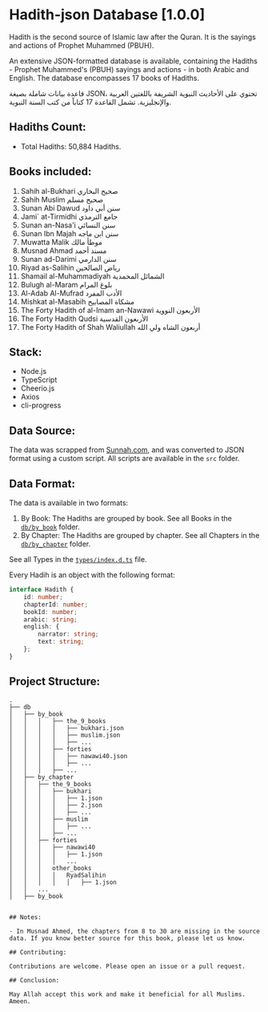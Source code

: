 # Hadith-json Database [1.0.0]

Hadith is the second source of Islamic law after the Quran. It is the sayings and actions of Prophet Muhammed (PBUH).

An extensive JSON-formatted database is available, containing the Hadiths - Prophet Muhammed's (PBUH) sayings and actions - in both Arabic and English. The database encompasses 17 books of Hadiths.

قاعدة بيانات شاملة بصيغة JSON، تحتوي على الأحاديث النبوية الشريفة باللغتين العربية والإنجليزية. تشمل القاعدة 17 كتاباً من كتب السنة النبوية.

## Hadiths Count:

-  Total Hadiths: 50,884 Hadiths.

## Books included:

1. Sahih al-Bukhari صحيح البخاري
1. Sahih Muslim صحيح مسلم
1. Sunan Abi Dawud سنن أبي داود
1. Jami` at-Tirmidhi جامع الترمذي
1. Sunan an-Nasa'i سنن النسائي
1. Sunan Ibn Majah سنن ابن ماجه
1. Muwatta Malik موطأ مالك
1. Musnad Ahmad مسند أحمد
1. Sunan ad-Darimi سنن الدارمي
1. Riyad as-Salihin رياض الصالحين
1. Shamail al-Muhammadiyah الشمائل المحمدية
1. Bulugh al-Maram بلوغ المرام
1. Al-Adab Al-Mufrad الأدب المفرد
1. Mishkat al-Masabih مشكاة المصابيح
1. The Forty Hadith of al-Imam an-Nawawi الأربعون النووية
1. The Forty Hadith Qudsi الأربعون القدسية
1. The Forty Hadith of Shah Waliullah أربعون الشاه ولي الله

## Stack:

-  Node.js
-  TypeScript
-  Cheerio.js
-  Axios
-  cli-progress

## Data Source:

The data was scrapped from [Sunnah.com](https://sunnah.com/), and was converted to JSON format using a custom script. All scripts are available in the `src` folder.

## Data Format:

The data is available in two formats:

1. By Book: The Hadiths are grouped by book. See all Books in the [`db/by_book`](./db/by_book) folder.
2. By Chapter: The Hadiths are grouped by chapter. See all Chapters in the [`db/by_chapter`](./db/by_chapter) folder.

See all Types in the [`types/index.d.ts`](./types/index.d.ts) file.

Every Hadih is an object with the following format:

```typescript
interface Hadith {
	id: number;
	chapterId: number;
	bookId: number;
	arabic: string;
	english: {
		narrator: string;
		text: string;
	};
}
```

## Project Structure:

```
.
├── db
│   ├── by_book
│   │   │   ├── the_9_books
│   │   │   │   ├── bukhari.json
│   │   │   │   ├── muslim.json
│   │   │   │   ├── ...
│   │   │   ├── forties
│   │   │   │   ├── nawawi40.json
│   │   │   │   ├── ...
│   │   │   ├── ...
│   ├── by_chapter
│   │   ├── the_9_books
│   │   │   ├── bukhari
│   │   │   │   ├── 1.json
│   │   │   │   ├── 2.json
│   │   │   │   ├── ...
│   │   │   ├── muslim
│   │   │   │   ├── ...
│   │   │   ├── ...
│   │   ├── forties
│   │   │   ├── nawawi40
│   │   │   │   ├── 1.json
│   │   │   │   ...
│   │   │   other_books
│   │   │   │   RyadSalihin
│   │   │   │   │   ├── 1.json
│   │   ...
│   ├── by_book


## Notes:

- In Musnad Ahmed, the chapters from 8 to 30 are missing in the source data. If you know better source for this book, please let us know.

## Contributing:

Contributions are welcome. Please open an issue or a pull request.

## Conclusion:

May Allah accept this work and make it beneficial for all Muslims. Ameen.
